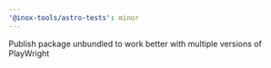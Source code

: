 ```yaml
---
'@inox-tools/astro-tests': minor
---
```


Publish package unbundled to work better with multiple versions of PlayWright
